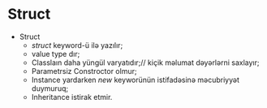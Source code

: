 # Struct 

- Struct
    - _struct_ keyword-ü ilə yazılır;
    - value type dır;
    - Classlaın daha yüngül varyatıdır;// kiçik məlumat dəyərlərni saxlayır;
    - Parametrsiz Constroctor olmur;
    - Instance yardarken _new_ keyworünün istifadəsinə məcubriyyət duymuruq;
    - Inheritance istirak etmir.
